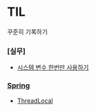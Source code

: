 # TIL
꾸준히 기록하기

### [실무]
- [시스템 변수 한번만 사용하기](https://github.com/hanuk96/TIL/blob/main/%EC%8B%A4%EB%AC%B4/PostConstruct_PreDestroy.md)

### [Spring](https://github.com/hanuk96/TIL/tree/main/Spring)
- [ThreadLocal](https://github.com/hanuk96/TIL/blob/main/Spring/%EB%A1%9C%EA%B7%B8%20%EC%B6%94%EC%A0%81%EA%B8%B0)
